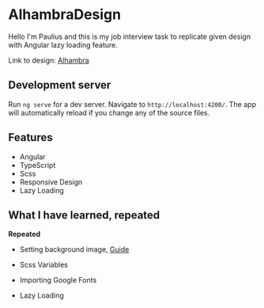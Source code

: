 # AlhambraDesign

Hello I'm Paulius and this is my job interview task to replicate given design with Angular lazy loading feature.

Link to design: [Alhambra](https://www.figma.com/file/aIhRe14jdDQsxpOTB80Qcf/Untitled?node-id=1%3A2)

## Development server

Run `ng serve` for a dev server. Navigate to `http://localhost:4200/`. The app will automatically reload if you change any of the source files.

## Features

- Angular
- TypeScript
- Scss
- Responsive Design
- Lazy Loading

## What I have learned, repeated

**Repeated**

- Setting background image, [Guide](https://youtu.be/33IinMVJf-M)
- Scss Variables
- Importing Google Fonts

- Lazy Loading
